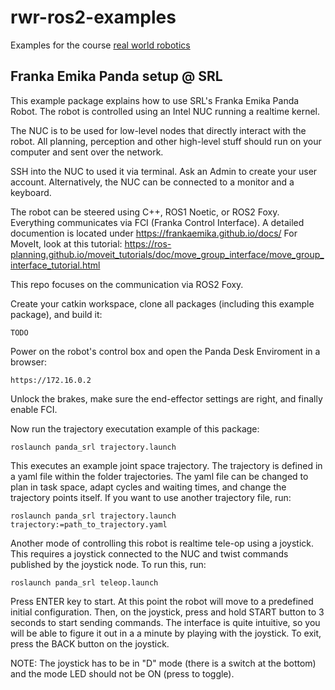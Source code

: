 # rwr-ros2-examples
Examples for the course [real world robotics](https://rwr.ethz.ch/)


## Franka Emika Panda setup @ SRL

This example package explains how to use SRL's Franka Emika Panda Robot.
The robot is controlled using an Intel NUC running a realtime kernel.

The NUC is to be used for low-level nodes that directly interact with the robot. All planning, perception and other high-level stuff should run on your computer and sent over the network.

SSH into the NUC to used it via terminal. Ask an Admin to create your user account.
Alternatively, the NUC can be connected to a monitor and a keyboard.

The robot can be steered using C++, ROS1 Noetic, or ROS2 Foxy. Everything communicates via FCI (Franka Control Interface).
A detailed documention is located under https://frankaemika.github.io/docs/
For MoveIt, look at this tutorial: https://ros-planning.github.io/moveit_tutorials/doc/move_group_interface/move_group_interface_tutorial.html

This repo focuses on the communication via ROS2 Foxy.

Create your catkin workspace, clone all packages (including this example package), and build it:
```
TODO
```

Power on the robot's control box and open the Panda Desk Enviroment in a browser:
```
https://172.16.0.2
```

Unlock the brakes, make sure the end-effector settings are right, and finally enable FCI.

Now run the trajectory executation example of this package:
```
roslaunch panda_srl trajectory.launch
```

This executes an example joint space trajectory. The trajectory is defined in a yaml file within the folder trajectories. 
The yaml file can be changed to plan in task space, adapt cycles and waiting times, and change the trajectory points itself.
If you want to use another trajectory file, run:
```
roslaunch panda_srl trajectory.launch trajectory:=path_to_trajectory.yaml
```

Another mode of controlling this robot is realtime tele-op using a joystick. This requires a joystick connected to the NUC and twist commands published by the joystick node. To run this, run:
```
roslaunch panda_srl teleop.launch
```

Press ENTER key to start. At this point the robot will move to a predefined initial configuration. Then, on the joystick, press and hold START button to 3 seconds to start sending commands. The interface is quite intuitive, so you will be able to figure it out in a a minute by playing with the joystick. To exit, press the BACK button on the joystick.

NOTE: The joystick has to be in "D" mode (there is a switch at the bottom) and the mode LED should not be ON (press to toggle).
